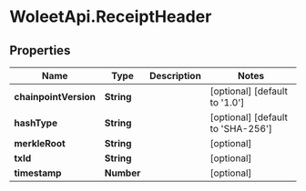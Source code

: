 # WoleetApi.ReceiptHeader

## Properties
Name | Type | Description | Notes
------------ | ------------- | ------------- | -------------
**chainpointVersion** | **String** |  | [optional] [default to &#39;1.0&#39;]
**hashType** | **String** |  | [optional] [default to &#39;SHA-256&#39;]
**merkleRoot** | **String** |  | [optional] 
**txId** | **String** |  | [optional] 
**timestamp** | **Number** |  | [optional] 


